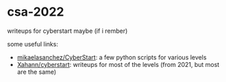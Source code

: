 # csa-2022

writeups for cyberstart maybe (if i rember)

some useful links:
* [mikaelasanchez/CyberStart](https://github.com/mikaelasanchez/CyberStart): a few python scripts for various levels
* [Xahann/cyberstart](https://github.com/Xahann/cyberstart): writeups for most of the levels (from 2021, but most are the same)
